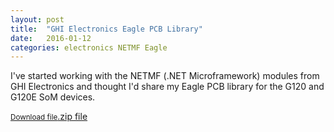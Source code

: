 ```yaml
---
layout: post
title:  "GHI Electronics Eagle PCB Library"
date:   2016-01-12
categories: electronics NETMF Eagle
---
```


I've started working with the NETMF (.NET Microframework) modules from GHI Electronics and thought I'd share my Eagle PCB library for the G120 and G120E SoM devices.

<div class="download">
	<a href="{{ site.url }}/assets/Eagle-GHI-Electronics.zip" class="button"><small>Download file</small>.zip file</a>
</div>